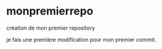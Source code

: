 ﻿# monpremierrepo
création de mon premier repository

je fais une première modification pour mon premier commit.

